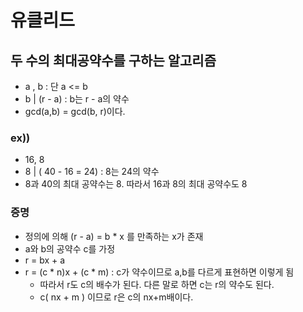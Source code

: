 # 유클리드

## 두 수의 최대공약수를 구하는 알고리즘
- a , b : 단 a <= b
- b | (r - a) : b는 r - a의 약수
- gcd(a,b) = gcd(b, r)이다.

### ex))
- 16, 8
- 8 | ( 40 - 16 = 24) : 8는 24의 약수
- 8과 40의 최대 공약수는 8. 따라서 16과 8의 최대 공약수도 8

### 증명
- 정의에 의해 (r - a) = b * x 를 만족하는 x가 존재
- a와 b의 공약수 c를 가정
- r = bx + a
- r = (c * n)x + (c * m) : c가 약수이므로 a,b를 다르게 표현하면 이렇게 됨
    - 따라서 r도 c의 배수가 된다. 다른 말로 하면 c는 r의 약수도 된다.
    - c( nx + m ) 이므로 r은 c의 nx+m배이다.


